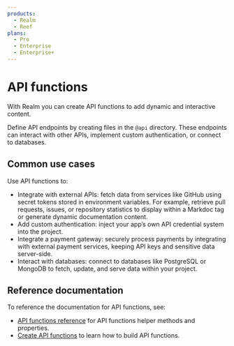 ```yaml
---
products:
  - Realm
  - Reef
plans:
  - Pro
  - Enterprise
  - Enterprise+
---
```


# API functions

With Realm you can create API functions to add dynamic and interactive content.

Define API endpoints by creating files in the `@api` directory.
These endpoints can interact with other APIs, implement custom authentication, or connect to databases.

## Common use cases

Use API functions to:

- Integrate with external APIs: fetch data from services like GitHub using secret tokens stored in environment variables. For example, retrieve pull requests, issues, or repository statistics to display within a Markdoc tag or generate dynamic documentation content.
- Add custom authentication: inject your app’s own API credential system into the project.
- Integrate a payment gateway: securely process payments by integrating with external payment services, keeping API keys and sensitive data server-side.
- Interact with databases: connect to databases like PostgreSQL or MongoDB to fetch, update, and serve data within your project.

## Reference documentation

To reference the documentation for API functions, see:
- [API functions reference](./api-functions-reference.md) for API functions helper methods and properties.
- [Create API functions](./create-api-functions.md) to learn how to build API functions.
